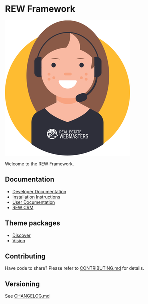 # REW Framework

![Real Estate Webmasters](httpdocs/backend/img/rew-support.png)

Welcome to the REW Framework.

## Documentation
 * [Developer Documentation](docs/README.md)
 * [Installation Instructions](docs/installation.md)
 * [User Documentation](https://git.rewhosting.com/rew/rew-crm-docs/tree/markdown)
 * [REW CRM](httpdocs/backend/README.md)

## Theme packages
 * [Discover](https://gitlab.com/Real-Estate-Webmasters/rew-theme/discover)
 * [Vision](httpdocs/inc/skins/ce/README.md)

## Contributing
Have code to share? Please refer to [CONTRIBUTING.md](CONTRIBUTING.md) for details.

## Versioning
See [CHANGELOG.md](CHANGELOG.md)

